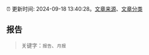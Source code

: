 :alarm_clock: 更新时间: 2024-09-18 13:40:28。[文章来源](/README.md)、[文章分类](/TAGS.md)

## 报告


> 关键字：`报告`、`月报`



